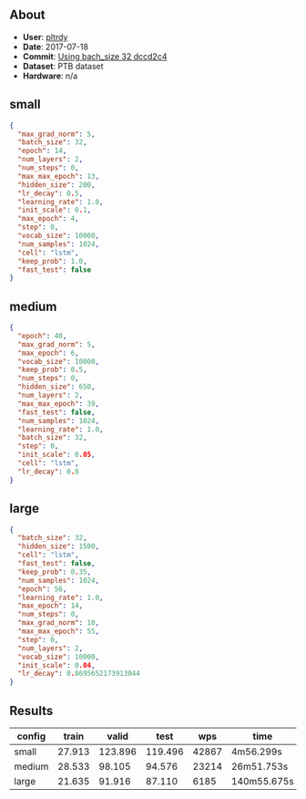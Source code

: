 ## About
 * **User**: [pltrdy](https://github.com/pltrdy)
 * **Date**: 2017-07-18
 * **Commit**: [Using bach_size 32 dccd2c4](https://github.com/pltrdy/tf_rnnlm/commit/dccd2c42135e9db0b307fc79d0d1d63a90828c36)
 * **Dataset**: PTB dataset
 * **Hardware**: n/a

## small

```json
{
  "max_grad_norm": 5,
  "batch_size": 32,
  "epoch": 14,
  "num_layers": 2,
  "num_steps": 0,
  "max_max_epoch": 13,
  "hidden_size": 200,
  "lr_decay": 0.5,
  "learning_rate": 1.0,
  "init_scale": 0.1,
  "max_epoch": 4,
  "step": 0,
  "vocab_size": 10000,
  "num_samples": 1024,
  "cell": "lstm",
  "keep_prob": 1.0,
  "fast_test": false
}
```

## medium

```json
{
  "epoch": 40,
  "max_grad_norm": 5,
  "max_epoch": 6,
  "vocab_size": 10000,
  "keep_prob": 0.5,
  "num_steps": 0,
  "hidden_size": 650,
  "num_layers": 2,
  "max_max_epoch": 39,
  "fast_test": false,
  "num_samples": 1024,
  "learning_rate": 1.0,
  "batch_size": 32,
  "step": 0,
  "init_scale": 0.05,
  "cell": "lstm",
  "lr_decay": 0.8
}
```

## large

```json
{
  "batch_size": 32,
  "hidden_size": 1500,
  "cell": "lstm",
  "fast_test": false,
  "keep_prob": 0.35,
  "num_samples": 1024,
  "epoch": 56,
  "learning_rate": 1.0,
  "max_epoch": 14,
  "num_steps": 0,
  "max_grad_norm": 10,
  "max_max_epoch": 55,
  "step": 0,
  "num_layers": 2,
  "vocab_size": 10000,
  "init_scale": 0.04,
  "lr_decay": 0.8695652173913044
}
```

## Results
|config|train|valid|test|wps|time|
|---|---|---|---|---|---|
|small|27.913|123.896|119.496|42867|4m56.299s|
|medium|28.533|98.105|94.576|23214|26m51.753s|
|large|21.635|91.916|87.110|6185|140m55.675s|